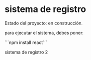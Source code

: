<h1> sistema de registro</h1> 

Estado del proyecto: en construcción.

para ejecutar el sistema, debes poner:

´´´npm install react´´´

sistema de registro 2

